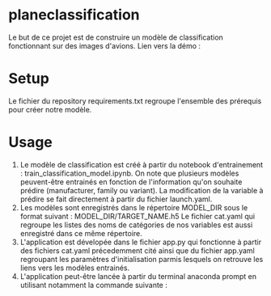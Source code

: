 # planeclassification

Le but de ce projet est de construire un modèle de classification fonctionnant sur des images d'avions. Lien vers la démo :

# Setup 

Le fichier du repository requirements.txt regroupe l'ensemble des prérequis pour créer notre modèle. 

# Usage 

1) Le modèle de classification est créé à partir du notebook d'entrainement : train_classification_model.ipynb.
   On note que plusieurs modèles peuvent-être entrainés en fonction de l'information qu'on souhaite prédire (manufacturer, family ou variant). 
   La modification de la variable à prédire se fait directement à partir du fichier launch.yaml.
2) Les modèles sont enregistrés dans le répertoire MODEL_DIR sous le format suivant : MODEL_DIR/TARGET_NAME.h5
   Le fichier cat.yaml qui regroupe les listes des noms de catégories de nos variables est aussi enregistré dans ce même répertoire. 
3) L'application est dévelopée dans le fichier app.py qui fonctionne à partir des fichiers cat.yaml précedemment cité ainsi que du fichier app.yaml regroupant les        paramètres d'initialisation parmis lesquels on retrouve les liens vers les modèles entrainés.
4) L'application peut-être lancée à partir du terminal anaconda prompt en utilisant notamment la commande suivante : 
   
